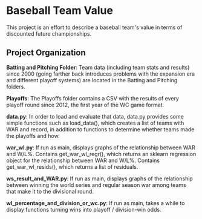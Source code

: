 # Baseball Team Value

This project is an effort to describe a baseball team's value in terms of discounted future championships. 

## Project Organization

**Batting and Pitching Folder**: Team data (including team stats and results) since 2000 (going farther back introduces problems with the expansion era and different playoff systems) are located in the Batting and Pitching folders. 

**Playoffs**: The Playoffs folder contains a CSV with the results of every playoff round since 2012, the first year of the WC game format.

**data.py**: In order to load and evaluate that data, data.py provides some simple functions such as load_data(), which creates a list of teams with WAR and record, in addition to functions to determine whether teams made the playoffs and how.

**war_wl.py**: If run as main, displays graphs of the relationship between WAR and W/L%. Contains get_war_wl_regr(), which returns an sklearn regression object for the relationship between WAR and W/L%. Contains get_war_wl_resids(), which returns a list of residuals.

**ws_result_and_WAR.py**: If run as main, displays graphs of the relationship between winning the world series and regular season war among teams that make it to the divisional round.

**wl_percentage_and_division_or_wc.py**: If run as main, takes a while to display functions turning wins into playoff / division-win odds.